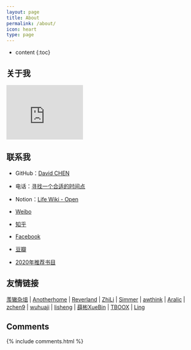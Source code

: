 ```yaml
---
layout: page
title: About
permalink: /about/
icon: heart
type: page
---
```


* content
{:toc}

## 关于我

<iframe src="https://githubbadge.appspot.com/davidnsw?s=1" style="border: 0;height: 142px;width: 200px;overflow: hidden;" frameBorder="0"></iframe>

## 联系我

* GitHub：[David CHEN](https://github.com/davidnsw)

* 电话：[寻找一个合适的时间点](https://calendly.com/guangwei/phone-call)

* Notion：[Life Wiki - Open](https://www.notion.so/Life-Wiki-Open-3fb82e852aa146b99498195843386520)

* [Weibo](http://weibo.com)

* [知乎](https://www.zhihu.com)

* [Facebook](https://www.facebook.com)

* [豆瓣](https://www.douban.com/people/55478060/)

* [2020年推荐书目](https://www.notion.so/Reading-List-2020-f0272ce4e636400882e2269fab217241)

  

## 友情链接

[羡辙杂俎](http://zhangwenli.com/blog) \| [Anotherhome](https://www.anotherhome.net) \| [Reverland](http://reverland.org/) \| [ZhiLi](http://lizhipower.github.io/) \| [Simmer](http://simmer-jun.github.io/) \| [awthink](http://awthink.net/) \| [Aralic](http://aralic.github.io/) \| [zchen9](http://www.chen9.info/) \| [wuhuaji](http://wuhuaji.me/) \| [lisheng](http://www.lishengcn.cn/) \| [薛彬XueBin](http://axuebin.com/blog/) \| [TBOOX](http://www.tboox.org/cn/) \|  [Ling](http://linglinyp.com/)

## Comments

{% include comments.html %}
